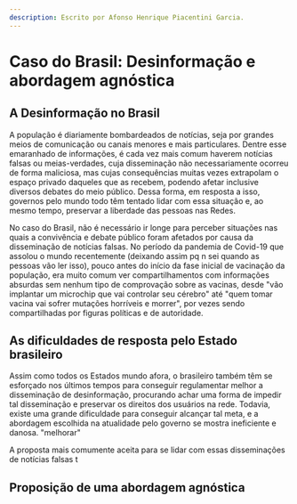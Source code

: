 ```yaml
---
description: Escrito por Afonso Henrique Piacentini Garcia.
---
```


# Caso do Brasil: Desinformação e abordagem agnóstica

## A Desinformação no Brasil

A população é diariamente bombardeados de notícias, seja por grandes meios de comunicação ou canais menores e mais particulares. Dentre esse emaranhado de informações, é cada vez mais comum haverem notícias falsas ou meias-verdades, cuja disseminação não necessariamente ocorreu de forma maliciosa, mas cujas consequências muitas vezes extrapolam o espaço privado daqueles que as recebem, podendo afetar inclusive diversos debates do meio público. Dessa forma, em resposta a isso, governos pelo mundo todo têm tentado lidar com essa situação e, ao mesmo tempo, preservar a liberdade das pessoas nas Redes.

No caso do Brasil, não é necessário ir longe para perceber situações nas quais a convivência e debate público foram afetados por causa da disseminação de notícias falsas. No período da pandemia de Covid-19 que assolou o mundo recentemente \(deixando assim pq n sei quando as pessoas vão ler isso\), pouco antes do início da fase inicial de vacinação da população, era muito comum ver compartilhamentos  com informações absurdas sem nenhum tipo de comprovação sobre as vacinas, desde "vão implantar um microchip que vai controlar seu cérebro" até "quem tomar vacina vai sofrer mutações horríveis e morrer", por vezes sendo compartilhadas por figuras políticas e de autoridade.

## As dificuldades de resposta pelo Estado brasileiro

Assim como todos os Estados mundo afora, o brasileiro também têm se esforçado nos últimos tempos para conseguir regulamentar melhor a disseminação de desinformação, procurando achar uma forma de impedir tal disseminação e preservar os direitos dos usuários na rede. Todavia, existe uma grande dificuldade para conseguir alcançar tal meta, e a abordagem escolhida na atualidade pelo governo se mostra ineficiente e danosa. "melhorar"

A proposta mais comumente aceita para se lidar com essas disseminações de notícias falsas t

##  Proposição de uma abordagem agnóstica

